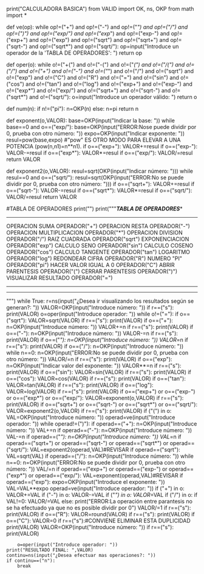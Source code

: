print("CALCULADORA BASICA")
from VALID import OK, ns, OKP
from math import *

def ve(op):
    while op!=("+") and op!=("-") and op!=("*") and op!=("/") and op!=(")") and op!=("exp/") and op!=("exp*") and op!=("exp-") and op!=("exp+") and op!=("exp") and op!=("sqrt") and op!=("sqrt+") and op!=("sqrt-") and op!=("sqrt*") and op!=("sqrt/"):
        op=input("Introduce un operador de la \'TABLA DE OPERADORES\': ")
    return op

def oper(o):
    while o!=("+(") and o!=("-(") and o!=("*(") and o!=("/(") and o!=("/") and o!=("+") and o!=("-") and o!=("*") and o!=("/") and o!=("sqrt") and o!=("exp") and o!=("C") and o!=("R") and o!=("=") and o!=("sin") and o!=("cos") and o!=("tan") and o!=("log") and o!=("exp+") and o!=("exp-") and o!=("exp*") and o!=("exp/") and o!=("sqrt+") and o!=("sqrt-") and o!=("sqrt*") and o!=("sqrt/"):
        o=input("Introduce un operador válido: ")
    return o

def num(n):
    if n!=("pi"):
        n=OKP(n)
    else:
        n=pi
    return n
        
def exponent(o,VALOR):
    base=OKP(input("Indicar la base: "))
    while base==0 and o==("exp/"):
        base=OKP(input("ERROR:Nose puede dividir por 0, prueba con otro número: "))
    expo=OKP(input("Indicar exponente: "))
    resul=pow(base,expo) #"pow" ES OTRO MODO PARA ELEVAR A UNA POTENCIA (pow(n,n1)=n**n1).
    if o==("exp+"):
        VALOR+=resul
    if o==("exp-"):
        VALOR-=resul
    if o==("exp*"):
        VALOR*=resul
    if o==("exp/"):
        VALOR/=resul
    return VALOR

def exponent2(o,VALOR):
    resul=sqrt(OKP(input("Indicar número: ")))
    while resul==0 and o==("sqrt/"):
        resul=sqrt(OKP(input("ERROR:No se puede dividir por 0, prueba con otro número: ")))
    if o==("sqrt+"):
        VALOR+=resul
    if o==("sqrt-"):
        VALOR-=resul
    if o==("sqrt*"):
        VALOR*=resul
    if o==("sqrt/"):
        VALOR/=resul
    return VALOR
        
#TABLA DE OPERADORES
print("")
print("""*******************TABLA DE OPERADORES********************
**********************************************************
OPERACION SUMA                             OPERADOR("+")
OPERACION RESTA                            OPERADOR("-")
OPERACION MULTIPLICACION                   OPERADOR("*")
OPERACION DIVISION                         OPERADOR("/")
RAIZ CUADRADA                              OPERADOR("sqrt")
EXPONENCIACION                             OPERADOR("exp")
CALCULO SENO                               OPERADOR("sin")
CALCULO COSENO                             OPERADOR("cos")
CALCULO TANGENTE                           OPERADOR("tan")
LOGARITMO                                  OPERADOR("log")
REDONDEAR CIFRA                            OPERADOR("R")
NUMERO "PI"                                OPERADOR("pi")
HACER VALOR IGUAL A 0                      OPERADOR("C")
ABRIR PARENTESIS                           OPERADOR("(")
CERRAR PARENTESIS                          OPERADOR(")")
VISUALIZAR RESULTADO                       OPERADOR("=")
**********************************************************
**********************************************************
""")
while True:
    r=ns(input("¿Desea ir visualizando los resultados según se generan?: "))
    VALOR=OKP(input("Introduce número: "))
    if r==("s"):
        print(VALOR)
    o=oper(input("Introduce operador: "))
    while o!=("="):
        if o==("sqrt"):
            VALOR=sqrt(VALOR)
            if r==("s"):
                print(VALOR)
        if o==("+"):
            n=OKP(input("Introduce número: "))
            VALOR+=n
            if r==("s"):
                print(VALOR)
        if o==("-"):
            n=OKP(input("Introduce número: "))
            VALOR-=n
            if r==("s"):
                print(VALOR)
        if o==("*"):
            n=OKP(input("Introduce número: "))
            VALOR*=n
            if r==("s"):
                print(VALOR)
        if o==("/"):
            n=OKP(input("Introduce número: "))
            while n==0:
                n=OKP(input("ERROR:No se puede dividir por 0, prueba con otro número: "))
            VALOR/=n
            if r==("s"):
                print(VALOR)
        if o==("exp"):
            n=OKP(input("Indicar valor del exponente: "))
            VALOR**=n
            if r==("s"):
                print(VALOR)
        if o==("sin"):
            VALOR=sin(VALOR)
            if r==("s"):
                print(VALOR)
        if o==("cos"):
            VALOR=cos(VALOR)
            if r==("s"):
                print(VALOR)
        if o==("tan"):
            VALOR=tan(VALOR)
            if r==("s"):
                print(VALOR)
        if o==("log"):
            VALOR=log(VALOR)
            if r==("s"):
                print(VALOR)
        if o==("exp+") or o==("exp-") or o==("exp*") or o==("exp/"):
            VALOR=exponent(o,VALOR)
            if r==("s"):
                print(VALOR)
        if o==("sqrt+") or o==("sqrt-") or o==("sqrt*") or o==("sqrt/"):
            VALOR=exponent2(o,VALOR)
            if r==("s"):
                print(VALOR)
        if ("(") in o:
            VAL=OKP(input("Introduce número: "))
            operad=ve(input("Introduce operador: "))
            while operad!=(")"):
                if operad==("+"):
                    n=OKP(input("Introduce número: "))
                    VAL+=n
                if operad==("-"):
                    n=OKP(input("Introduce número: "))
                    VAL-=n
                if operad==("*"):
                    n=OKP(input("Introduce número: "))
                    VAL*=n
                if operad==("sqrt+") or operad==("sqrt-") or operad==("sqrt*") or operad==("sqrt/"):
                    VAL=exponent2(operad,VAL)#REVISAR
                if operad==("sqrt"):
                    VAL=sqrt(VAL)
                if operad==("/"):
                    n=OKP(input("Introduce número: "))
                    while n==0:
                        n=OKP(input("ERROR:No se puede dividir por 0, prueba con otro número: "))
                    VAL/=n
                if operad==("exp+") or operad==("exp-") or operad==("exp*") or operad==("exp/"):
                    VAL=exponent(operad,VAL)#REVISAR
                if operad==("exp"):
                    expo=OKP(input("Introduce el exponente: "))
                    VAL=VAL**expo
                operad=ve(input("Introduce operador: "))
            if ("+") in o:
                VALOR+=VAL
            if ("-") in o:
                VALOR-=VAL
            if ("*") in o:
                VALOR*=VAL
            if ("/") in o:
                if VAL!=0:
                    VALOR/=VAL
                else:
                    print("ERROR:La operación entre parantesis no se ha efectuado ya que no es posible dividir por 0")
                    VALOR/=1
            if r==("s"):
                print(VALOR)
        if o==("R"):
            VALOR=round(VALOR)
            if r==("s"):
                print(VALOR)
        if o==("C"):
            VALOR=0
            if r==("s"):#CONVIENE ELIMINAR ESTA DUPLICIDAD
                print(VALOR)
            VALOR=OKP(input("Introduce número: "))
            if r==("s"):
                print(VALOR)
    
        
        
        o=oper(input("Introduce operador: "))
    print("RESULTADO FINAL: ",VALOR)
    continu=ns(input("¿Desea efectuar mas operaciones?: "))
    if continu==("n"):
        break
















